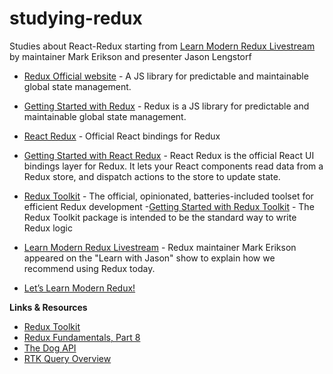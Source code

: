 # studying-redux

Studies about React-Redux starting from [Learn Modern Redux Livestream](https://youtu.be/9zySeP5vH9c) by maintainer Mark Erikson and presenter Jason Lengstorf

- [Redux Official website](https://redux.js.org/) - A JS library for predictable and maintainable global state management.
- [Getting Started with Redux](https://redux.js.org/introduction/getting-started) - Redux is a JS library for predictable and maintainable global state management.

- [React Redux](https://react-redux.js.org/) - Official React bindings for Redux
- [Getting Started with React Redux](https://react-redux.js.org/introduction/getting-started) - React Redux is the official React UI bindings layer for Redux. It lets your React components read data from a Redux store, and dispatch actions to the store to update state.

- [Redux Toolkit](https://redux-toolkit.js.org/) - The official, opinionated, batteries-included toolset for efficient Redux development -[Getting Started with Redux Toolkit](https://redux-toolkit.js.org/introduction/getting-started) - The Redux Toolkit package is intended to be the standard way to write Redux logic

- [Learn Modern Redux Livestream](https://youtu.be/9zySeP5vH9c) - Redux maintainer Mark Erikson appeared on the "Learn with Jason" show to explain how we recommend using Redux today.
- [Let’s Learn Modern Redux!](https://www.learnwithjason.dev/let-s-learn-modern-redux)

**Links & Resources**
- [Redux Toolkit](https://redux-toolkit.js.org/)
- [Redux Fundamentals, Part 8](https://redux.js.org/tutorials/fundamentals/part-8-modern-redux)
- [The Dog API](https://www.thedogapi.com/)
- [RTK Query Overview](https://deploy-preview-1016--redux-starter-kit-docs.netlify.app/rtk-query/overview)